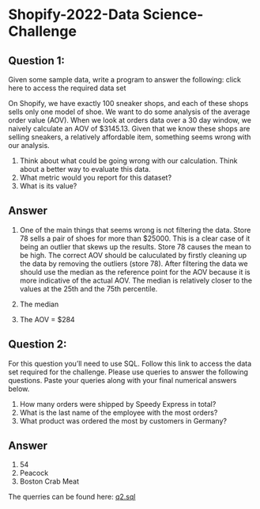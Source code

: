 # Shopify-2022-Data Science-Challenge

## Question 1: 

Given some sample data, write a program to answer the following: click here to access the required data set

On Shopify, we have exactly 100 sneaker shops, and each of these shops sells only one model of shoe. We want to do some analysis of the average order value (AOV). When we look at orders data over a 30 day window, we naively calculate an AOV of $3145.13. Given that we know these shops are selling sneakers, a relatively affordable item, something seems wrong with our analysis. 

1. Think about what could be going wrong with our calculation. Think about a better way to evaluate this data. 
2. What metric would you report for this dataset?
3. What is its value?

## Answer
1. One of the main things that seems wrong is not filtering the data. Store 78 sells a pair of shoes for more than $25000. This is a clear case of it being an outlier that skews up the results. Store 78 causes the mean to be high. The correct AOV should be caluculated by firstly cleaning up the data by removing the outliers (store 78). After filtering the data we should use the median as the reference point for the AOV because it is more indicative of the actual AOV. The median is relatively closer to the values at the 25th and the 75th percentile. 

2. The median
3. The AOV = $284
## Question 2:

For this question you’ll need to use SQL. Follow this link to access the data set required for the challenge. Please use queries to answer the following questions. Paste your queries along with your final numerical answers below.

1. How many orders were shipped by Speedy Express in total?
2. What is the last name of the employee with the most orders?
3. What product was ordered the most by customers in Germany?

## Answer

1. 54
2. Peacock
3. Boston Crab Meat

The querries can be found here: [q2.sql](https://github.com/AhmadSiddiqi158/Shopify-2022-Data-Science-Challenge/blob/main/q2.sql)




